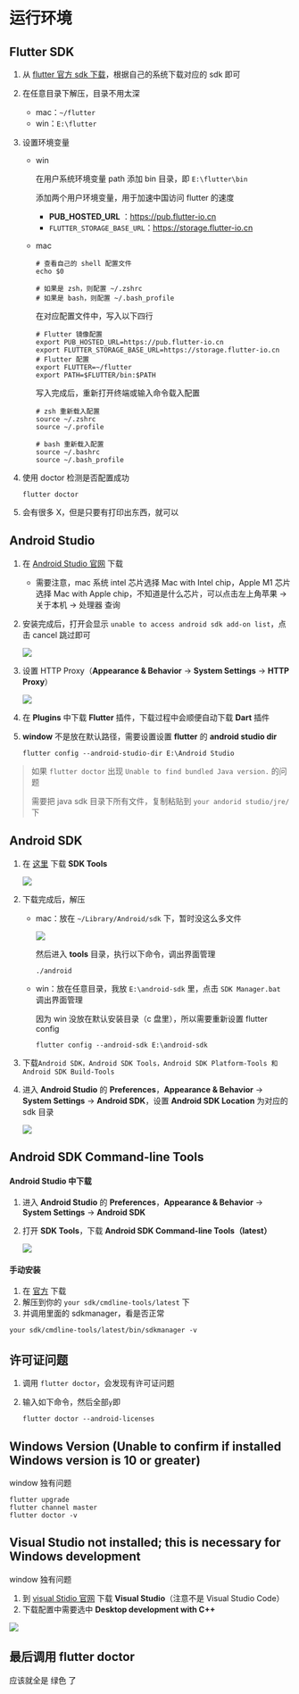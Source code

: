 # 运行环境

## Flutter SDK

1. 从 [flutter 官方 sdk 下载](https://docs.flutter.dev/get-started/install)，根据自己的系统下载对应的 sdk 即可

2. 在任意目录下解压，目录不用太深

   - mac：`~/flutter`
   - win：`E:\flutter`

3. 设置环境变量

   - win

     在用户系统环境变量 path 添加 bin 目录，即 `E:\flutter\bin`

     添加两个用户环境变量，用于加速中国访问 flutter 的速度

     - **PUB_HOSTED_URL** ：https://pub.flutter-io.cn
     - `FLUTTER_STORAGE_BASE_URL`：https://storage.flutter-io.cn

   - mac

     ```shell
     # 查看自己的 shell 配置文件
     echo $0

     # 如果是 zsh，则配置 ~/.zshrc
     # 如果是 bash，则配置 ~/.bash_profile
     ```

     在对应配置文件中，写入以下四行

     ```shell
     # Flutter 镜像配置
     export PUB_HOSTED_URL=https://pub.flutter-io.cn
     export FLUTTER_STORAGE_BASE_URL=https://storage.flutter-io.cn
     # Flutter 配置
     export FLUTTER=~/flutter
     export PATH=$FLUTTER/bin:$PATH
     ```

     写入完成后，重新打开终端或输入命令载入配置

     ```shell
     # zsh 重新载入配置
     source ~/.zshrc
     source ~/.profile

     # bash 重新载入配置
     source ~/.bashrc
     source ~/.bash_profile
     ```

4. 使用 doctor 检测是否配置成功

   ```shell
   flutter doctor
   ```

5. 会有很多 X，但是只要有打印出东西，就可以

## Android Studio

1. 在 [Android Studio 官网](https://developer.android.google.cn/studio) 下载

   - 需要注意，mac 系统 intel 芯片选择 Mac with Intel chip，Apple M1 芯片选择 Mac with Apple chip，不知道是什么芯片，可以点击左上角苹果 -> 关于本机 -> 处理器 查询

2. 安装完成后，打开会显示 `unable to access android sdk add-on list`，点击 cancel 跳过即可

   ![](https://cdn.jsdelivr.net/gh/kingmusi/blogImages/img/202302051905767.png)

3. 设置 HTTP Proxy（**Appearance & Behavior** -> **System Settings** -> **HTTP Proxy**）

   ![](https://cdn.jsdelivr.net/gh/kingmusi/blogImages/img/202302051907166.png)

4. 在 **Plugins** 中下载 **Flutter** 插件，下载过程中会顺便自动下载 **Dart** 插件

5. **window** 不是放在默认路径，需要设置设置 **flutter** 的 **android studio dir**

   ```shell
   flutter config --android-studio-dir E:\Android Studio
   ```

> 如果 `flutter doctor` 出现 `Unable to find bundled Java version.` 的问题
>
> 需要把 java sdk 目录下所有文件，复制粘贴到 `your andorid studio/jre/` 下

## Android SDK

1. 在 [这里](https://www.androiddevtools.cn/) 下载 **SDK Tools**

   ![](https://cdn.jsdelivr.net/gh/kingmusi/blogImages/img/202302051907533.png)

2. 下载完成后，解压

   - mac：放在 `~/Library/Android/sdk` 下，暂时没这么多文件

     ![](https://cdn.jsdelivr.net/gh/kingmusi/blogImages/img/202302051908715.png)

     然后进入 **tools** 目录，执行以下命令，调出界面管理

     ```shell
     ./android
     ```

   - win：放在任意目录，我放 `E:\android-sdk` 里，点击 `SDK Manager.bat` 调出界面管理

     因为 win 没放在默认安装目录（c 盘里），所以需要重新设置 flutter config

     ```shell
     flutter config --android-sdk E:\android-sdk
     ```

3. 下载`Android SDK，Android SDK Tools，Android SDK Platform-Tools 和 Android SDK Build-Tools`

4. 进入 **Android Studio** 的 **Preferences**，**Appearance & Behavior** -> **System Settings** -> **Android SDK**，设置 **Android SDK Location** 为对应的 sdk 目录

   ![](https://cdn.jsdelivr.net/gh/kingmusi/blogImages/img/202302051909202.png)

## Android SDK Command-line Tools

#### Android Studio 中下载

1. 进入 **Android Studio** 的 **Preferences**，**Appearance & Behavior** -> **System Settings** -> **Android SDK**

2. 打开 **SDK Tools**，下载 **Android SDK Command-line Tools（latest）**

   ![](https://cdn.jsdelivr.net/gh/kingmusi/blogImages/img/202302051912677.png)

#### 手动安装

1. 在 [官方](https://developer.android.com/studio#command-tools) 下载
2. 解压到你的 `your sdk/cmdline-tools/latest` 下
3. 并调用里面的 sdkmanager，看是否正常

```shell
your sdk/cmdline-tools/latest/bin/sdkmanager -v
```

## 许可证问题

1. 调用 `flutter doctor`，会发现有许可证问题

2. 输入如下命令，然后全部`y`即

   ```shell
   flutter doctor --android-licenses
   ```

## Windows Version (Unable to confirm if installed Windows version is 10 or greater)

window 独有问题

```shell
flutter upgrade
flutter channel master
flutter doctor -v
```

## Visual Studio not installed; this is necessary for Windows development

window 独有问题

1. 到 [visual Stidio 官网](https://visualstudio.microsoft.com/zh-hans/) 下载 **Visual Studio**（注意不是 Visual Studio Code）
2. 下载配置中需要选中 **Desktop development with C++**

![](https://cdn.jsdelivr.net/gh/kingmusi/blogImages/img/202302051923700.png)

## 最后调用 flutter doctor

应该就全是 绿色 了
